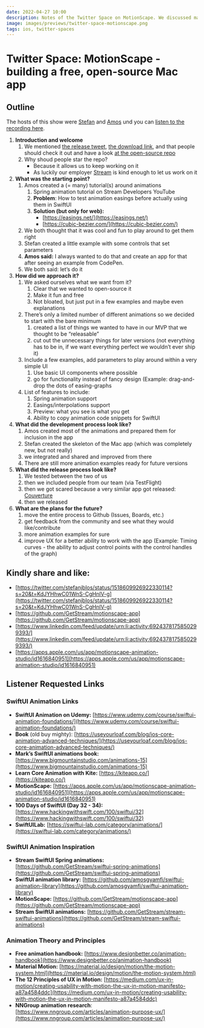 ```yaml
---
date: 2022-04-27 10:00
description: Notes of the Twitter Space on MotionScape. We discussed many topics, like how we came up with the idea, the development process and the publication.
image: images/previews/twitter-space-motionscape.png
tags: ios, twitter-spaces
---
```


# Twitter Space: MotionScape - building a free, open-source Mac app

## Outline

The hosts of this show were [Stefan](https://twitter.com/stefanjblos) and [Amos](https://twitter.com/amos_gyamfi) und you can [listen to the recording here](https://twitter.com/i/spaces/1PlKQaXQBZDKE).

1. **Introduction and welcome**
    1. We mentioned [the release tweet](https://twitter.com/stefanjblos/status/1518609926922330114?s=20&t=WYTPRs8a8gPr7z2jEwlFzA), [the download link](https://apps.apple.com/us/app/motionscape-animation-studio/id1616840951?utm_source=macapplestore&utm_campaign=twitter), and that people should check it out and have a look [at the open-source repo](https://github.com/GetStream/motionscape-app)
    2. Why shoud people star the repo? 
        * Because it allows us to keep working on it 
        * As luckily our employer [Stream](https://getstream.io) is kind enough to let us work on it
2. **What was the starting point?**
    1. Amos created a (= many) tutorial(s) around animations
        1. Spring animation tutorial on Stream Developers YouTube
        2. **Problem**: How to test animation easings before actually using them in SwiftUI
        3. **Solution (but only for web):** 
            * [https://easings.net/](https://easings.net/) 
            * [https://cubic-bezier.com/](https://cubic-bezier.com/)
    2. We both thought that it was cool and fun to play around to get them right
    3. Stefan created a little example with some controls that set parameters
    4. **Amos said:** I always wanted to do that and create an app for that after seeing an example from CodePen.
    5. We both said: let’s do it
3. **How did we approach it?**
    1. We asked ourselves what we want from it?
        1. Clear that we wanted to open-source it
        2. Make it fun and free
        3. Not bloated, but just put in a few examples and maybe even explanations
    2. There’s only a limited number of different animations so we decided to start with the bare minimum
        1. created a list of things we wanted to have in our MVP that we thought to be “releasable”
        2. cut out the unnecessary things for later versions (not everything has to be in, if we want everything perfect we wouldn’t ever ship it)
    3. Include a few examples, add parameters to play around within a very simple UI
        1. Use basic UI components where possible
        2. go for functionality instead of fancy design (Example: drag-and-drop the dots of easing-graphs
    4. List of features to include:
        1. Spring animation support
        2. Easings/interpolations support
        3. Preview: what you see is what you get
        4. Ability to copy animation code snippets for SwiftUI
4. **What did the development process look like?**
    1. Amos created most of the animations and prepared them for inclusion in the app
    2. Stefan created the skeleton of the Mac app (which was completely new, but not really)
    3. we integrated and shared and improved from there
    4. There are still more animation examples ready for future versions
5. **What did the release process look like?**
    1. We tested between the two of us
    2. then we included people from our team (via TestFlight)
    3. then we got scared because a very similar app got released: [Couverture](https://apps.apple.com/app/id1552415914)
    4. then we released
6. **What are the plans for the future?**
    1. move the entire process to Github (Issues, Boards, etc.)
    2. get feedback from the community and see what they would like/contribute
    3. more animation examples for sure
    4. improve UX for a better ability to work with the app (Example: Timing curves - the ability to adjust control points with the control handles of the graph)

## Kindly share and like:

- [https://twitter.com/stefanjblos/status/1518609926922330114?s=20&t=KdJYHhwC01WnS-CgHnlV-g](https://twitter.com/stefanjblos/status/1518609926922330114?s=20&t=KdJYHhwC01WnS-CgHnlV-g)
- [https://github.com/GetStream/motionscape-app](https://github.com/GetStream/motionscape-app)
- [https://www.linkedin.com/feed/update/urn:li:activity:6924378175850299393/](https://www.linkedin.com/feed/update/urn:li:activity:6924378175850299393/)
- [https://apps.apple.com/us/app/motionscape-animation-studio/id1616840951](https://apps.apple.com/us/app/motionscape-animation-studio/id1616840951)

## Listener Requested Links

### SwiftUI Animation Links

- **SwiftUI Animation on Udemy:** [https://www.udemy.com/course/swiftui-animation-foundations/](https://www.udemy.com/course/swiftui-animation-foundations/)
- **Book** (old buy mighty): [https://useyourloaf.com/blog/ios-core-animation-advanced-techniques/](https://useyourloaf.com/blog/ios-core-animation-advanced-techniques/)
- **Mark’s SwiftUI animations book:** [https://www.bigmountainstudio.com/animations-15](https://www.bigmountainstudio.com/animations-15)
- **Learn Core Animation with Kite:** [https://kiteapp.co/](https://kiteapp.co/)
- **MotionScape:** [https://apps.apple.com/us/app/motionscape-animation-studio/id1616840951](https://apps.apple.com/us/app/motionscape-animation-studio/id1616840951)
- **100 Days of SwiftUI (Day 32 - 34):** [https://www.hackingwithswift.com/100/swiftui/32](https://www.hackingwithswift.com/100/swiftui/32)
- **SwiftUILab:** [https://swiftui-lab.com/category/animations/](https://swiftui-lab.com/category/animations/)

### SwiftUI Animation Inspiration

- **Stream SwiftUI Spring animations:** [https://github.com/GetStream/swiftui-spring-animations](https://github.com/GetStream/swiftui-spring-animations)
- **SwiftUI animation library:** [https://github.com/amosgyamfi/swiftui-animation-library](https://github.com/amosgyamfi/swiftui-animation-library)
- **MotionScape:** [https://github.com/GetStream/motionscape-app](https://github.com/GetStream/motionscape-app)
- **Stream SwiftUI animations:** [https://github.com/GetStream/stream-swiftui-animations](https://github.com/GetStream/stream-swiftui-animations)

### Animation Theory and Principles

- **Free animation handbook:** [https://www.designbetter.co/animation-handbook](https://www.designbetter.co/animation-handbook)
- **Material Motion:** [https://material.io/design/motion/the-motion-system.html](https://material.io/design/motion/the-motion-system.html)
- **The 12 Principles of UX in Motion:** [https://medium.com/ux-in-motion/creating-usability-with-motion-the-ux-in-motion-manifesto-a87a4584ddc](https://medium.com/ux-in-motion/creating-usability-with-motion-the-ux-in-motion-manifesto-a87a4584ddc)
- **NNGroup animation research**: [https://www.nngroup.com/articles/animation-purpose-ux/](https://www.nngroup.com/articles/animation-purpose-ux/)
